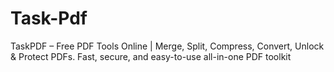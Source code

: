 # Task-Pdf
TaskPDF – Free PDF Tools Online | Merge, Split, Compress, Convert, Unlock &amp; Protect PDFs. Fast, secure, and easy-to-use all-in-one PDF toolkit 
